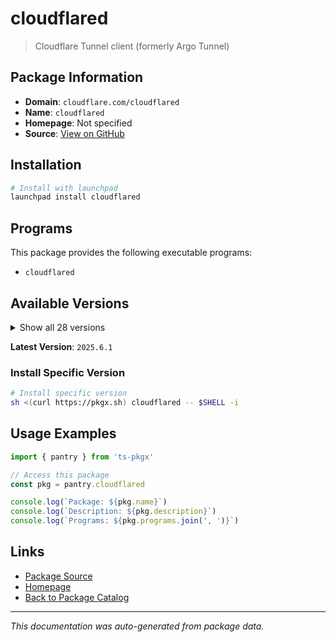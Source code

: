 # cloudflared

> Cloudflare Tunnel client (formerly Argo Tunnel)

## Package Information

- **Domain**: `cloudflare.com/cloudflared`
- **Name**: `cloudflared`
- **Homepage**: Not specified
- **Source**: [View on GitHub](https://github.com/pkgxdev/pantry/tree/main/projects/cloudflare.com/cloudflared/package.yml)

## Installation

```bash
# Install with launchpad
launchpad install cloudflared
```

## Programs

This package provides the following executable programs:

- `cloudflared`

## Available Versions

<details>
<summary>Show all 28 versions</summary>

- `2025.6.1`, `2025.6.0`, `2025.5.0`, `2025.4.2`, `2025.4.0`
- `2025.2.1`, `2025.2.0`, `2025.1.1`, `2025.1.0`, `2024.12.2`
- `2024.12.1`, `2024.12.0`, `2024.11.1`, `2024.11.0`, `2024.10.1`
- `2024.10.0`, `2024.9.1`, `2024.9.0`, `2024.8.3`, `2024.8.2`
- `2024.7.3`, `2024.6.1`, `2024.6.0`, `2024.5.0`, `2024.4.1`
- `2024.4.0`, `2024.3.0`, `2024.2.1`

</details>

**Latest Version**: `2025.6.1`

### Install Specific Version

```bash
# Install specific version
sh <(curl https://pkgx.sh) cloudflared -- $SHELL -i
```

## Usage Examples

```typescript
import { pantry } from 'ts-pkgx'

// Access this package
const pkg = pantry.cloudflared

console.log(`Package: ${pkg.name}`)
console.log(`Description: ${pkg.description}`)
console.log(`Programs: ${pkg.programs.join(', ')}`)
```

## Links

- [Package Source](https://github.com/pkgxdev/pantry/tree/main/projects/cloudflare.com/cloudflared/package.yml)
- [Homepage](#)
- [Back to Package Catalog](../../../package-catalog.md)

---

*This documentation was auto-generated from package data.*
